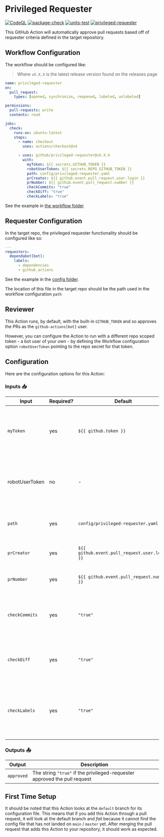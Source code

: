 # Privileged Requester

[![CodeQL](https://github.com/github/privileged-requester/actions/workflows/codeql-analysis.yml/badge.svg)](https://github.com/github/privileged-requester/actions/workflows/codeql-analysis.yml) [![package-check](https://github.com/github/privileged-requester/actions/workflows/package-check.yml/badge.svg)](https://github.com/github/privileged-requester/actions/workflows/package-check.yml) [![units-test](https://github.com/github/privileged-requester/actions/workflows/test.yml/badge.svg)](https://github.com/github/privileged-requester/actions/workflows/test.yml) [![privileged-requester](https://github.com/github/privileged-requester/actions/workflows/privileged-requester.yml/badge.svg)](https://github.com/github/privileged-requester/actions/workflows/privileged-requester.yml)

This GitHub Action will automatically approve pull requests based off of requester criteria defined in the target repository.

## Workflow Configuration

The workflow should be configured like:

> Where `vX.X.X` is the latest release version found on the releases page

```yaml
name: privileged-requester
on:
  pull_request:
    types: [opened, synchronize, reopened, labeled, unlabeled]

permissions:
  pull-requests: write
  contents: read

jobs:
  check:
    runs-on: ubuntu-latest
    steps:
      - name: checkout
        uses: actions/checkout@v4

      - uses: github/privileged-requester@vX.X.X
        with:
          myToken: ${{ secrets.GITHUB_TOKEN }}
          robotUserToken: ${{ secrets.REPO_GITHUB_TOKEN }}
          path: config/privileged-requester.yaml
          prCreator: ${{ github.event.pull_request.user.login }}
          prNumber: ${{ github.event.pull_request.number }}
          checkCommits: "true"
          checkDiff: "true"
          checkLabels: "true"
```

See the example in [the workflow folder](.github/workflows/privileged-requester.yml)

## Requester Configuration

In the target repo, the privileged requester functionality should be configured like so:

```yaml
---
requesters:
  dependabot[bot]:
    labels:
      - dependencies
      - github_actions
```

See the example in the [config folder](config/privileged-requester.yaml).

The location of this file in the target repo should be the path used in the workflow configuration `path`

## Reviewer

This Action runs, by default, with the built-in `GITHUB_TOKEN` and so approves the PRs as the `github-actions[bot]` user.

However, you can configure the Action to run with a different repo scoped token - a bot user of your own - by defining the Workflow configuration option `robotUserToken` pointing to the repo secret for that token.

## Configuration

Here are the configuration options for this Action:

### Inputs 📥

| Input     | Required? | Default                                     | Description |
|-----------| --------- |---------------------------------------------| ----------- |
| `myToken`   | yes | `${{ github.token }}`                         | The GitHub token used to create an authenticated client - Provided for you by default! |
| robotUserToken | no | -                                           | An alternative robot user PAT to be used instead of the built-in Actions token |
| `path`      | yes | `config/privileged-requester.yaml`            | Path where the privileged requester configuration can be found |
| `prCreator` | yes | `${{ github.event.pull_request.user.login }}` | The creator of the PR for this pull request event |
| `prNumber`  | yes | `${{ github.event.pull_request.number }}`     | The number of the PR for this pull request event |
| `checkCommits` | yes | `"true"`                                       | An option to check that every commit in the PR is made from the privileged requester |
| `checkDiff` | yes | `"true"`                                       | An option to check that the PR diff only has a removal diff, with no additions |
| `checkLabels` | yes | `"true"`                                       | An option to check that the labels on the PR match those defined in the privileged requester config |

### Outputs 📤

| Output | Description |
| ------ | ----------- |
| `approved` | The string `"true"` if the privileged-requester approved the pull request |

## First Time Setup

It should be noted that this Action looks at the `default` branch for its configuration file. This means that if you add this Action through a pull request, it will look at the default branch and _fail_ because it cannot find the config file that has not landed on `main` / `master` yet. After merging the pull request that adds this Action to your repository, it should work as expected.
